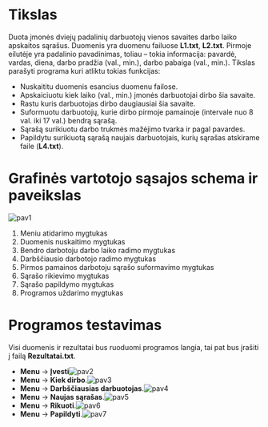# Tikslas
Duota įmonės dviejų padalinių darbuotojų vienos savaites darbo laiko apskaitos sąrašus. Duomenis yra duomenu failuose **L1.txt**, **L2.txt**. Pirmoje eilutėje yra padalinio pavadinimas, toliau – tokia informacija: pavardė, vardas, diena, darbo pradžia (val., min.), darbo pabaiga (val., min.).
Tikslas parašyti programa kuri atliktu tokias funkcijas:
  - Nuskaititu duomenis esancius duomenu failose.
  - Apskaiciuotu kiek laiko (val., min.) įmonės darbuotojai dirbo šia savaite.
  - Rastu kuris darbuotojas dirbo daugiausiai šia savaite.
  - Suformuotu darbuotojų, kurie dirbo pirmoje pamainoje (intervale nuo 8 val. iki 17 val.) bendrą sąrašą.
  - Sąrašą surikiuotu darbo trukmės mažėjimo tvarka ir pagal pavardes.
  - Papildytu surikiuotą sąrašą naujais darbuotojais, kurių sąrašas atskirame faile (**L4.txt**).
# Grafinės vartotojo sąsajos schema ir paveikslas
![pav1](https://user-images.githubusercontent.com/122387396/213175612-5a47e15d-1657-44af-a01b-dfd8f19f17fe.png)
  1. Meniu atidarimo mygtukas                                    
  2. Duomenis nuskaitimo mygtukas
  3. Bendro darbotoju darbo laiko radimo mygtukas
  4. Darbščiausio darbotojo radimo mygtukas 
  5. Pirmos pamainos darbotoju sąrašo suformavimo mygtukas
  6. Sąrašo rikievimo mygtukas
  7. Sąrašo papildymo mygtukas
  8. Programos uždarimo mygtukas
# Programos testavimas
Visi duomenis ir rezultatai bus ruoduomi programos langia, tai pat bus įrašiti į failą **Rezultatai.txt**.
  - **Menu** -> **Įvesti**![pav2](https://user-images.githubusercontent.com/122387396/213175680-f33a3472-6a7d-41be-805e-19c9429923bc.png)
  - **Menu** -> **Kiek dirbo**.![pav3](https://user-images.githubusercontent.com/122387396/213175785-6c337dc3-48b2-4c2b-b5ed-6b4b42d06b5e.png)
  - **Menu** -> **Darbščiausias darbuotojas**.![pav4](https://user-images.githubusercontent.com/122387396/213175916-0940d419-30d0-4f90-8db4-76ebc3a67acb.png)
  - **Menu** -> **Naujas sąrašas**.![pav5](https://user-images.githubusercontent.com/122387396/213176012-96497809-577c-4e87-a7c8-dfbb7b8ad082.png)
  - **Menu** -> **Rikuoti**.![pav6](https://user-images.githubusercontent.com/122387396/213176181-9f73cb44-8dfa-41fc-b561-fe16d33039c5.png)
  - **Menu** -> **Papildyti**.![pav7](https://user-images.githubusercontent.com/122387396/213176258-5d7bfa3b-b378-4ab3-a25e-e0e13d29be92.png)
